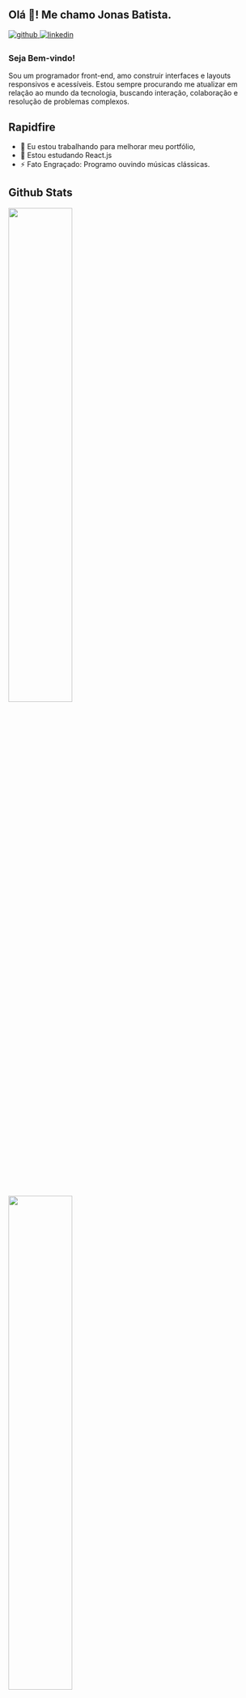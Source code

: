 ## Olá 👋! Me chamo Jonas Batista.  
  
<a href="https://github.com/jonas-nb" target="_blank">
<img src=https://img.shields.io/badge/github-%2324292e.svg?&style=for-the-badge&logo=github&logoColor=white alt=github style="margin-bottom: 5px;" />
</a>
<a href="https://www.linkedin.com/in/jonas-batista-b77b24137/" target="_blank">
<img src=https://img.shields.io/badge/linkedin-%231E77B5.svg?&style=for-the-badge&logo=linkedin&logoColor=white alt=linkedin style="margin-bottom: 5px;" />
</a>  
  
### Seja Bem-vindo!  
Sou um programador front-end, amo construir interfaces e layouts responsivos e acessíveis.
Estou sempre procurando me atualizar em relação ao mundo da tecnologia, buscando interação, colaboração e resolução de problemas complexos.   
    
## Rapidfire  

- 🔭 Eu estou trabalhando para melhorar meu portfólio,  
- 🌱 Estou estudando React.js  
- ⚡ Fato Engraçado: Programo ouvindo músicas clássicas.   

## Github Stats  
<img src="https://github-readme-stats.vercel.app/api?username=jonas-nb&show_icons=true&count_private=true&hide_border=true" align="left" style="width: 50%" />
  












<img src="https://github-readme-stats.vercel.app/api/top-langs/?username=jonas-nb&hide_border=true&layout=compact" align="center" style="width: 50%" />



<br/>  

  

<br/>  

![Profile views counter](https://komarev.com/ghpvc/?username=jonas-nb&&style=flat-square)  
  

<br/>  


<br />


